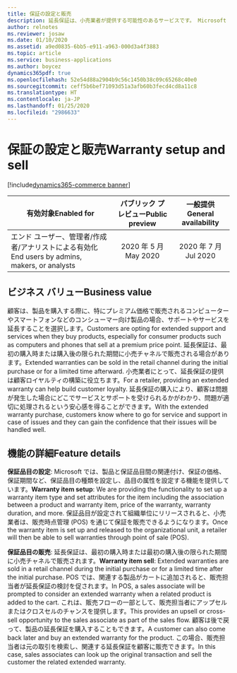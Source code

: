 ```yaml
---
title: 保証の設定と販売
description: 延長保証は、小売業者が提供する可能性のあるサービスです。 Microsoft では、製品に保証をマッピングし、さまざまな小売チャネルで販売することができるサービス品目としての保証の概念を導入しています。
author: relnotes
ms.reviewer: josaw
ms.date: 01/10/2020
ms.assetid: a9ed0835-6bb5-e911-a963-000d3a4f3883
ms.topic: article
ms.service: business-applications
ms.author: boycez
dynamics365pdf: true
ms.openlocfilehash: 52e54d88a2904b9c56c1450b38c09c65268c40e0
ms.sourcegitcommit: ceff5b6bef71093d51a3afb60b3fecd4cd8a11c8
ms.translationtype: HT
ms.contentlocale: ja-JP
ms.lasthandoff: 01/25/2020
ms.locfileid: "2986633"
---
```

# <a name="warranty-setup-and-sell"></a><span data-ttu-id="3b2c5-104">保証の設定と販売</span><span class="sxs-lookup"><span data-stu-id="3b2c5-104">Warranty setup and sell</span></span>
[!include[dynamics365-commerce banner](../includes/dynamics365-commerce.md)]

| <span data-ttu-id="3b2c5-105">有効対象</span><span class="sxs-lookup"><span data-stu-id="3b2c5-105">Enabled for</span></span>    |  <span data-ttu-id="3b2c5-106">パブリック プレビュー</span><span class="sxs-lookup"><span data-stu-id="3b2c5-106">Public preview</span></span> | <span data-ttu-id="3b2c5-107">一般提供</span><span class="sxs-lookup"><span data-stu-id="3b2c5-107">General availability</span></span> | 
| ---------- | :----------: |:----------: |
|<span data-ttu-id="3b2c5-108">エンド ユーザー、管理者/作成者/アナリストによる有効化</span><span class="sxs-lookup"><span data-stu-id="3b2c5-108">End users by admins, makers, or analysts</span></span>|<span data-ttu-id="3b2c5-109">2020 年 5 月</span><span class="sxs-lookup"><span data-stu-id="3b2c5-109">May 2020</span></span>| <span data-ttu-id="3b2c5-110">2020 年 7 月</span><span class="sxs-lookup"><span data-stu-id="3b2c5-110">Jul 2020</span></span>|


## <a name="business-value"></a><span data-ttu-id="3b2c5-111">ビジネス バリュー</span><span class="sxs-lookup"><span data-stu-id="3b2c5-111">Business value</span></span>
<!-- bv start -->
<span data-ttu-id="3b2c5-112">顧客は、製品を購入する際に、特にプレミアム価格で販売されるコンピューターやスマートフォンなどのコンシューマー向け製品の場合、サポートやサービスを延長することを選択します。</span><span class="sxs-lookup"><span data-stu-id="3b2c5-112">Customers are opting for extended support and services when they buy products, especially for consumer products such as computers and phones that sell at a premium price point.</span></span> <span data-ttu-id="3b2c5-113">延長保証は、最初の購入時または購入後の限られた期間に小売チャネルで販売される場合があります。</span><span class="sxs-lookup"><span data-stu-id="3b2c5-113">Extended warranties can be sold in the retail channel during the initial purchase or for a limited time afterward.</span></span> <span data-ttu-id="3b2c5-114">小売業者にとって、延長保証の提供は顧客ロイヤルティの構築に役立ちます。</span><span class="sxs-lookup"><span data-stu-id="3b2c5-114">For a retailer, providing an extended warranty can help build customer loyalty.</span></span> <span data-ttu-id="3b2c5-115">延長保証の購入により、顧客は問題が発生した場合にどこでサービスとサポートを受けられるかがわかり、問題が適切に処理されるという安心感を得ることができます。</span><span class="sxs-lookup"><span data-stu-id="3b2c5-115">With the extended warranty purchase, customers know where to go for service and support in case of issues and they can gain the confidence that their issues will be handled well.</span></span>
<!-- bv end -->



## <a name="feature-details"></a><span data-ttu-id="3b2c5-116">機能の詳細</span><span class="sxs-lookup"><span data-stu-id="3b2c5-116">Feature details</span></span>
<!--feature detail start -->
<span data-ttu-id="3b2c5-117">**保証品目の設定**: Microsoft では、製品と保証品目間の関連付け、保証の価格、保証期間など、保証品目の種類を設定し、品目の属性を設定する機能を提供しています。</span><span class="sxs-lookup"><span data-stu-id="3b2c5-117">**Warranty item setup**: We are providing the functionality to set up a warranty item type and set attributes for the item including the association between a product and warranty item, price of the warranty, warranty duration, and more.</span></span> <span data-ttu-id="3b2c5-118">保証品目が設定されて組織単位にリリースされると、小売業者は、販売時点管理 (POS) を通じて保証を販売できるようになります。</span><span class="sxs-lookup"><span data-stu-id="3b2c5-118">Once the warranty item is set up and released to the organizational unit, a retailer will then be able to sell warranties through point of sale (POS).</span></span>

<span data-ttu-id="3b2c5-119">**保証品目の販売**: 延長保証は、最初の購入時または最初の購入後の限られた期間に小売チャネルで販売されます。</span><span class="sxs-lookup"><span data-stu-id="3b2c5-119">**Warranty item sell**: Extended warranties are sold in a retail channel during the initial purchase or for a limited time after the initial purchase.</span></span> <span data-ttu-id="3b2c5-120">POS では、関連する製品がカートに追加されると、販売担当者が延長保証の検討を促されます。</span><span class="sxs-lookup"><span data-stu-id="3b2c5-120">In POS, a sales associate will be prompted to consider an extended warranty when a related product is added to the cart.</span></span> <span data-ttu-id="3b2c5-121">これは、販売フローの一部として、販売担当者にアップセルまたはクロスセルのチャンスを提供します。</span><span class="sxs-lookup"><span data-stu-id="3b2c5-121">This provides an upsell or cross-sell opportunity to the sales associate as part of the sales flow.</span></span> <span data-ttu-id="3b2c5-122">顧客は後で戻って、製品の延長保証を購入することもできます。</span><span class="sxs-lookup"><span data-stu-id="3b2c5-122">A customer can also come back later and buy an extended warranty for the product.</span></span> <span data-ttu-id="3b2c5-123">この場合、販売担当者は元の取引を検索し、関連する延長保証を顧客に販売できます。</span><span class="sxs-lookup"><span data-stu-id="3b2c5-123">In this case, sales associates can look up the original transaction and sell the customer the related extended warranty.</span></span>
<!--feature detail end -->









